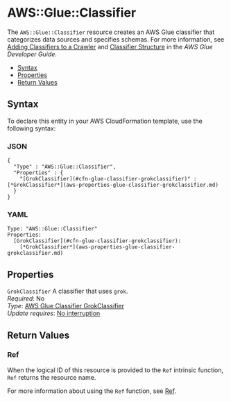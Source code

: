 # AWS::Glue::Classifier<a name="aws-resource-glue-classifier"></a>

The `AWS::Glue::Classifier` resource creates an AWS Glue classifier that categorizes data sources and specifies schemas\. For more information, see [Adding Classifiers to a Crawler](http://docs.aws.amazon.com/glue/latest/dg/add-classifier.html) and [Classifier Structure](http://docs.aws.amazon.com/glue/latest/dg/aws-glue-api-crawler-classifiers.html#aws-glue-api-crawler-classifiers-Classifier) in the *AWS Glue Developer Guide*\. 


+ [Syntax](#aws-resource-glue-classifier-syntax)
+ [Properties](#aws-resource-glue-classifier-properties)
+ [Return Values](#aws-resource-glue-classifier-returnvalues)

## Syntax<a name="aws-resource-glue-classifier-syntax"></a>

To declare this entity in your AWS CloudFormation template, use the following syntax:

### JSON<a name="aws-resource-glue-classifier-syntax.json"></a>

```
{
  "Type" : "AWS::Glue::Classifier",
  "Properties" : {
    "[GrokClassifier](#cfn-glue-classifier-grokclassifier)" : [*GrokClassifier*](aws-properties-glue-classifier-grokclassifier.md)
  }
}
```

### YAML<a name="aws-resource-glue-classifier-syntax.yaml"></a>

```
Type: "AWS::Glue::Classifier"
Properties:
  [GrokClassifier](#cfn-glue-classifier-grokclassifier): 
    [*GrokClassifier*](aws-properties-glue-classifier-grokclassifier.md)
```

## Properties<a name="aws-resource-glue-classifier-properties"></a>

`GrokClassifier`  <a name="cfn-glue-classifier-grokclassifier"></a>
A classifier that uses `grok`\.  
 *Required*: No  
 *Type*: [AWS Glue Classifier GrokClassifier](aws-properties-glue-classifier-grokclassifier.md)  
 *Update requires*: [No interruption](using-cfn-updating-stacks-update-behaviors.md#update-no-interrupt) 

## Return Values<a name="aws-resource-glue-classifier-returnvalues"></a>

### Ref<a name="w3ab2c21c10d653c10b3"></a>

When the logical ID of this resource is provided to the `Ref` intrinsic function, `Ref` returns the resource name\.

For more information about using the `Ref` function, see [Ref](intrinsic-function-reference-ref.md)\. 